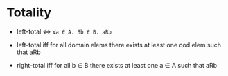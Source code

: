 # Totality

- left-total ⇔ `∀a ∈ A. ∃b ∈ B. aRb`
- left-total iff for all domain elems there exists at least one cod elem such that aRb

- right-total iff for all b ∈ B there exists at least one a ∈ A such that aRb
